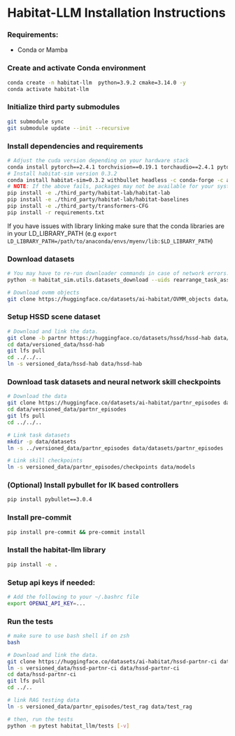 # Habitat-LLM Installation Instructions

### Requirements:
- Conda or Mamba

### Create and activate Conda environment
```bash
conda create -n habitat-llm  python=3.9.2 cmake=3.14.0 -y
conda activate habitat-llm
```

### Initialize third party submodules
```bash
git submodule sync
git submodule update --init --recursive
```

### Install dependencies and requirements
```bash
# Adjust the cuda version depending on your hardware stack
conda install pytorch==2.4.1 torchvision==0.19.1 torchaudio==2.4.1 pytorch-cuda=12.4 -c pytorch -c nvidia -y
# Install habitat-sim version 0.3.2
conda install habitat-sim=0.3.2 withbullet headless -c conda-forge -c aihabitat -y
# NOTE: If the above fails, packages may not be available for your system. Install from source (see https://github.com/facebookresearch/habitat-sim).
pip install -e ./third_party/habitat-lab/habitat-lab
pip install -e ./third_party/habitat-lab/habitat-baselines
pip install -e ./third_party/transformers-CFG
pip install -r requirements.txt
```
If you have issues with library linking make sure that the conda libraries are in your LD_LIBRARY_PATH (e.g `export LD_LIBRARY_PATH=/path/to/anaconda/envs/myenv/lib:$LD_LIBRARY_PATH`)

### Download datasets
```bash
# You may have to re-run downloader commands in case of network errors.
python -m habitat_sim.utils.datasets_download --uids rearrange_task_assets hab_spot_arm hab3-episodes habitat_humanoids --data-path data/ --no-replace --no-prune

# Download ovmm objects
git clone https://huggingface.co/datasets/ai-habitat/OVMM_objects data/objects_ovmm --recursive
```

### Setup HSSD scene dataset
```bash
# Download and link the data.
git clone -b partnr https://huggingface.co/datasets/hssd/hssd-hab data/versioned_data/hssd-hab
cd data/versioned_data/hssd-hab
git lfs pull
cd ../../..
ln -s versioned_data/hssd-hab data/hssd-hab
```

### Download task datasets and neural network skill checkpoints

```bash
# Download the data
git clone https://huggingface.co/datasets/ai-habitat/partnr_episodes data/versioned_data/partnr_episodes
cd data/versioned_data/partnr_episodes
git lfs pull
cd ../../..

# Link task datasets
mkdir -p data/datasets
ln -s ../versioned_data/partnr_episodes data/datasets/partnr_episodes

# Link skill checkpoints
ln -s versioned_data/partnr_episodes/checkpoints data/models
```

### (Optional) Install pybullet for IK based controllers
```bash
pip install pybullet==3.0.4
```

### Install pre-commit
```bash
pip install pre-commit && pre-commit install
```

### Install the habitat-llm library
```bash
pip install -e .
```

### Setup api keys if needed:
```bash
# Add the following to your ~/.bashrc file
export OPENAI_API_KEY=...
```

### Run the tests
```bash
# make sure to use bash shell if on zsh
bash

# Download and link the data.
git clone https://huggingface.co/datasets/ai-habitat/hssd-partnr-ci data/versioned_data/hssd-partnr-ci
ln -s versioned_data/hssd-partnr-ci data/hssd-partnr-ci
cd data/hssd-partnr-ci
git lfs pull
cd ../..

# link RAG testing data
ln -s versioned_data/partnr_episodes/test_rag data/test_rag

# then, run the tests
python -m pytest habitat_llm/tests [-v]
```
